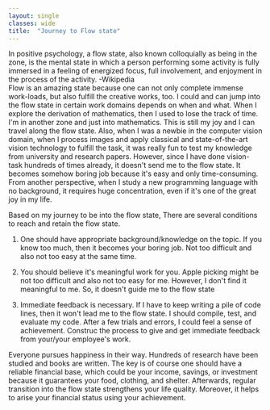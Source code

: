 ```yaml
---
layout: single
classes: wide
title:  "Journey to Flow state"
---
```


In positive psychology, a flow state, also known colloquially as being in the zone, is the mental state in which a person performing some activity is fully immersed in a feeling of energized focus, full involvement, and enjoyment in the process of the activity. -Wikipedia </br>
Flow is an amazing state because one can not only complete immense work-loads, but also fulfill the creative works, too.
I could and can jump into the flow state in certain work domains depends on when and what.
When I explore the derivation of mathematics, then I used to lose the track of time.
I'm in another zone and just into mathematics. This is still my joy and I can travel along the flow state.
Also, when I was a newbie in the computer vision domain, when I process images and apply classical and state-of-the-art vision technology to fulfill the task,
it was really fun to test my knowledge from university and research papers.
However, since I have done vision-task hundreds of times already, it doesn't send me to the flow state. 
It becomes somehow boring job because it's easy and only time-consuming.
From another perspective, when I study a new programming language with no background, it requires huge concentration, even if it's one of the great joy in my life.

Based on my journey to be into the flow state,
There are several conditions to reach and retain the flow state.

1. One should have appropriate background/knowledge on the topic. If you know too much, then it becomes your boring job. 
Not too difficult and also not too easy at the same time.

2. You should believe it's meaningful work for you. Apple picking might be not too difficult and also not too easy for me. 
However, I don't find it meaningful to me. So, it doesn't guide me to the flow state

3. Immediate feedback is necessary. If I have to keep writing a pile of code lines, then it won't lead me to the flow state.
I should compile, test, and evaluate my code. After a few trials and errors, I could feel a sense of achievement.
Construc the process to give and get immediate feedback from your/your employee's work.

Everyone pursues happiness in their way. 
Hundreds of research have been studied and books are written.
The key is of course one should have a reliable financial base, which could be your income, savings, or investment because it guarantees your food, clothing, and shelter.
Afterwards, regular transition into the flow state strengthens your life quality.
Moreover, it helps to arise your financial status using your achievement.